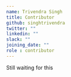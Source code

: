 ```yaml
---
name: Trivendra Singh
title: Contributor
github: singhtrivendra
twitter: ""
linkedin: ""
slack: ""
joining_date: ""
role : contributor
---
```


Still waiting for this
